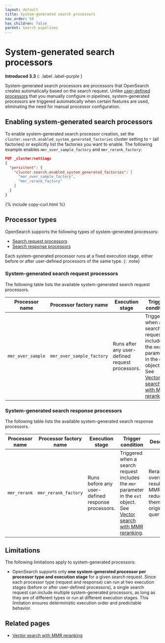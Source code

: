 ```yaml
---
layout: default
title: System-generated search processors
nav_order: 50
has_children: false
parent: Search pipelines
---
```


# System-generated search processors
**Introduced 3.3**
{: .label .label-purple }

System-generated search processors are processors that OpenSearch creates automatically based on the search request. Unlike [user-defined processors]({{site.url}}{{site.baseurl}}/search-plugins/search-pipelines/search-processors/) that you manually configure in pipelines, system-generated processors are triggered automatically when certain features are used, eliminating the need for manual processor configuration.

## Enabling system-generated search processors

To enable system-generated search processor creation, set the `cluster.search.enabled_system_generated_factories` cluster setting to `*` (all factories) or explicitly list the factories you want to enable. The following example enables `mmr_over_sample_factory` and `mmr_rerank_factory`:

```json
PUT _cluster/settings
{
  "persistent": {
    "cluster.search.enabled_system_generated_factories": [
      "mmr_over_sample_factory",
      "mmr_rerank_factory"
    ]
  }
}
```
{% include copy-curl.html %}

## Processor types

OpenSearch supports the following types of system-generated processors:

* [Search request processors](#system-generated-search-request-processors)
* [Search response processors](#system-generated-search-response-processors)

Each system-generated processor runs at a fixed execution stage, either before or after user-defined processors of the same type.
{: .note}

### System-generated search request processors

The following table lists the available system-generated search request processors.

| Processor name    | Processor factory name    | Execution stage     | Trigger condition                                          | Description                                                                                                                                         |
| ----------------- | ------------------------- | ------------------- | ---------------------------------------------------------- | --------------------------------------------------------------------------------------------------------------------------------------------------- |
| `mmr_over_sample` | `mmr_over_sample_factory` | Runs after any user-defined request processors. | Triggered when a search request includes the `mmr` parameter in the `ext` object. See [Vector search with MMR reranking]({{site.url}}{{site.baseurl}}/vector-search/specialized-operations/vector-search-mmr/). | Adjusts the query size and `k` value of the `knn` or `neural` query to oversample candidates for maximal marginal relevance (MMR) reranking. |

### System-generated search response processors

The following table lists the available system-generated search response processors.

| Processor name | Processor factory name | Execution stage    | Trigger condition                                          | Description                                                                                                                               |
| -------------- | ---------------------- | ------------------ | ---------------------------------------------------------- | ----------------------------------------------------------------------------------------------------------------------------------------- |
| `mmr_rerank`   | `mmr_rerank_factory`   | Runs before any user-defined response processors. | Triggered when a search request includes the `mmr` parameter in the `ext` object. See [Vector search with MMR reranking]({{site.url}}{{site.baseurl}}/vector-search/specialized-operations/vector-search-mmr/). | Reranks the oversampled results using MMR and reduces them to the original query size.  |

## Limitations

The following limitations apply to system-generated processors:

- OpenSearch supports only **one system-generated processor per processor type and execution stage** for a given search request. Since each processor type (request and response) can run at two execution stages (before or after user-defined processors), a single search request can include multiple system-generated processors, as long as they are of different types or run at different execution stages. This limitation ensures deterministic execution order and predictable behavior.

## Related pages

- [Vector search with MMR reranking]({{site.url}}{{site.baseurl}}/vector-search/specialized-operations/vector-search-mmr/)